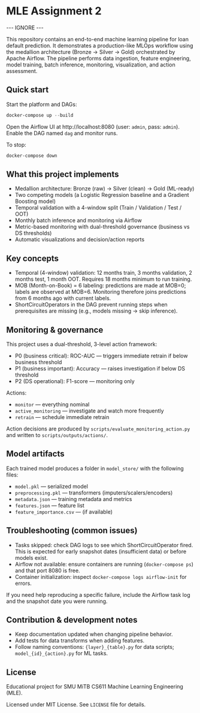 # MLE Assignment 2
 
 --- IGNORE ---

This repository contains an end-to-end machine learning pipeline for loan default prediction. It demonstrates a production-like MLOps workflow using the medallion architecture (Bronze → Silver → Gold) orchestrated by Apache Airflow. The pipeline performs data ingestion, feature engineering, model training, batch inference, monitoring, visualization, and action assessment.


## Quick start

Start the platform and DAGs:

```powershell
docker-compose up --build
```

Open the Airflow UI at http://localhost:8080 (user: `admin`, pass: `admin`). Enable the DAG named `dag` and monitor runs.

To stop:

```powershell
docker-compose down
```

## What this project implements

- Medallion architecture: Bronze (raw) → Silver (clean) → Gold (ML-ready)
- Two competing models (a Logistic Regression baseline and a Gradient Boosting model)
- Temporal validation with a 4-window split (Train / Validation / Test / OOT)
- Monthly batch inference and monitoring via Airflow
- Metric-based monitoring with dual-threshold governance (business vs DS thresholds)
- Automatic visualizations and decision/action reports


## Key concepts

- Temporal (4-window) validation: 12 months train, 3 months validation, 2 months test, 1 month OOT. Requires 18 months minimum to run training.
- MOB (Month-on-Book) = 6 labeling: predictions are made at MOB=0; labels are observed at MOB=6. Monitoring therefore joins predictions from 6 months ago with current labels.
- ShortCircuitOperators in the DAG prevent running steps when prerequisites are missing (e.g., models missing → skip inference).

## Monitoring & governance

This project uses a dual-threshold, 3-level action framework:

- P0 (business critical): ROC-AUC — triggers immediate retrain if below business threshold
- P1 (business important): Accuracy — raises investigation if below DS threshold
- P2 (DS operational): F1-score — monitoring only

Actions:

- `monitor` — everything nominal
- `active_monitoring` — investigate and watch more frequently
- `retrain` — schedule immediate retrain

Action decisions are produced by `scripts/evaluate_monitoring_action.py` and written to `scripts/outputs/actions/`.

## Model artifacts

Each trained model produces a folder in `model_store/` with the following files:

- `model.pkl` — serialized model
- `preprocessing.pkl` — transformers (imputers/scalers/encoders)
- `metadata.json` — training metadata and metrics
- `features.json` — feature list
- `feature_importance.csv` — (if available)

## Troubleshooting (common issues)

- Tasks skipped: check DAG logs to see which ShortCircuitOperator fired. This is expected for early snapshot dates (insufficient data) or before models exist.
- Airflow not available: ensure containers are running (`docker-compose ps`) and that port 8080 is free.
- Container initialization: inspect `docker-compose logs airflow-init` for errors.

If you need help reproducing a specific failure, include the Airflow task log and the snapshot date you were running.

## Contribution & development notes

- Keep documentation updated when changing pipeline behavior.
- Add tests for data transforms when adding features.
- Follow naming conventions: `{layer}_{table}.py` for data scripts; `model_{id}_{action}.py` for ML tasks.

## License

Educational project for SMU MiTB CS611 Machine Learning Engineering (MLE).

Licensed under MIT License. See `LICENSE` file for details.
